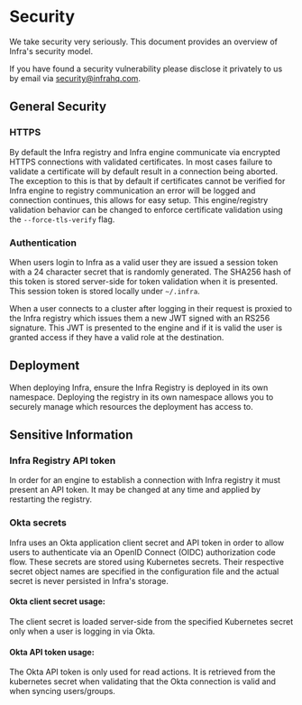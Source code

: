 # Security
We take security very seriously. This document provides an overview of Infra's security model.

If you have found a security vulnerability please disclose it privately to us by email via security@infrahq.com.

## General Security
### HTTPS
By default the Infra registry and Infra engine communicate via encrypted HTTPS connections with validated certificates. In most cases failure to validate a certificate will by default result in a connection being aborted. The exception to this is that by default if certificates cannot be verified for Infra engine to registry communication an error will be logged and connection continues, this allows for easy setup. This engine/registry validation behavior can be changed to enforce certificate validation using the `--force-tls-verify` flag.

### Authentication
When users login to Infra as a valid user they are issued a session token with a 24 character secret that is randomly generated. The SHA256 hash of this token is stored server-side for token validation when it is presented. This session token is stored locally under `~/.infra`.

When a user connects to a cluster after logging in their request is proxied to the Infra registry which issues them a new JWT signed with an RS256 signature. This JWT is presented to the engine and if it is valid the user is granted access if they have a valid role at the destination.

## Deployment
When deploying Infra, ensure the Infra Registry is deployed in its own namespace. Deploying the registry in its own namespace allows you to securely manage which resources the deployment has access to.

## Sensitive Information

### Infra Registry API token
In order for an engine to establish a connection with Infra registry it must present an API token. It may be changed at any time and applied by restarting the registry. 

### Okta secrets
Infra uses an Okta application client secret and API token in order to allow users to authenticate via an OpenID Connect (OIDC) authorization code flow. These secrets are stored using Kubernetes secrets. Their respective secret object names are specified in the configuration file and the actual secret is never persisted in Infra's storage. 

#### Okta client secret usage:
The client secret is loaded server-side from the specified Kubernetes secret only when a user is logging in via Okta.

#### Okta API token usage:
The Okta API token is only used for read actions. It is retrieved from the kubernetes secret when validating that the Okta connection is valid and when syncing users/groups.
